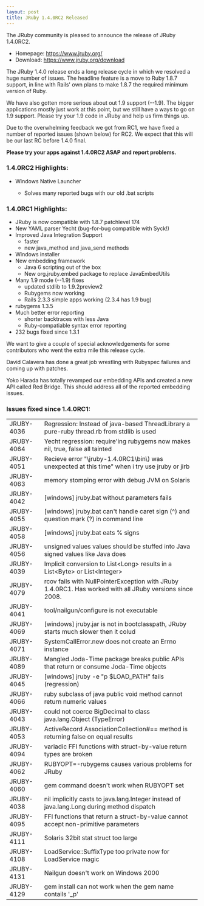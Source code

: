 ```yaml
---
layout: post
title: JRuby 1.4.0RC2 Released
---
```

The JRuby community is pleased to announce the release of JRuby 1.4.0RC2.

- Homepage: https://www.jruby.org/
- Download: https://www.jruby.org/download

The JRuby 1.4.0 release ends a long release cycle in which we resolved
a huge number of issues. The headline feature is a move to Ruby 1.8.7
support, in line with Rails' own plans to make 1.8.7 the required
minimum version of Ruby.

We have also gotten more serious about out 1.9 support (--1.9). The
bigger applications mostly just work at this point, but we still have
a ways to go on 1.9 support. Please try your 1.9 code in JRuby and
help us firm things up.

Due to the overwhelming feedback we got from RC1, we have fixed a
number of reported issues (shown below) for RC2. We expect that this
will be our last RC before 1.4.0 final.

**Please try your apps against 1.4.0RC2 ASAP and report problems.**

### 1.4.0RC2 Highlights:

- Windows Native Launcher

  - Solves many reported bugs with our old .bat scripts

### 1.4.0RC1 Highlights:

- JRuby is now compatible with 1.8.7 patchlevel 174
- New YAML parser Yecht (bug-for-bug compatible with Syck!)
- Improved Java Integration Support
  - faster
  - new java_method and java_send methods
- Windows installer
- New embedding framework
  - Java 6 scripting out of the box
  - New org.jruby.embed package to replace JavaEmbedUtils
- Many 1.9 mode (--1.9) fixes
  - updated stdlib to 1.9.2preview2
  - Rubygems now working
  - Rails 2.3.3 simple apps working (2.3.4 has 1.9 bug)
- rubygems 1.3.5
- Much better error reporting
  - shorter backtraces with less Java
  - Ruby-compatiable syntax error reporting
- 232 bugs fixed since 1.3.1

We want to give a couple of special acknowledgements for some
contributors who went the extra mile this release cycle.

David Calavera has done a great job wrestling with Rubyspec failures
and coming up with patches.

Yoko Harada has totally revamped our embedding APIs and created a new
API called Red Bridge. This should address all of the reported
embedding issues.

### Issues fixed since 1.4.0RC1:

<table summary="" border="0">
<tr><td>JRUBY-4036</td>   <td>Regression: Instead of java-based ThreadLibrary a pure-ruby thread.rb from stdlib is used</td></tr>
<tr><td>JRUBY-4064</td>   <td>Yecht regression: require'ing rubygems now makes nil, true, false all tainted</td></tr>
<tr><td>JRUBY-4051</td>   <td>Recieve error "\jruby-1.4.0RC1\bin\) was unexpected at this time" when i try use jruby or jirb</td></tr>
<tr><td>JRUBY-4063</td>   <td>memory stomping error with debug JVM on Solaris</td></tr>
<tr><td>JRUBY-4042</td>   <td>[windows] jruby.bat without parameters fails</td></tr>
<tr><td>JRUBY-4055</td>   <td>[windows] jruby.bat can't handle caret sign (^) and question mark (?) in command line</td></tr>
<tr><td>JRUBY-4058</td>   <td>[windows] jruby.bat eats % signs</td></tr>
<tr><td>JRUBY-4056</td>   <td>unsigned values values should be stuffed into Java signed values like Java does</td></tr>
<tr><td>JRUBY-4039</td>   <td>Implicit conversion to List&lt;Long> results in a List&lt;Byte> or List&lt;Integer></td></tr>
<tr><td>JRUBY-4079</td>   <td>rcov fails with NullPointerException with JRuby 1.4.0RC1. Has worked with all JRuby versions since 2008.</td></tr>
<tr><td>JRUBY-4041</td>   <td>tool/nailgun/configure is not executable</td></tr>
<tr><td>JRUBY-4069</td>   <td>[windows] jruby.jar is not in bootclasspath, JRuby starts much slower then it colud</td></tr>
<tr><td>JRUBY-4071</td>   <td>SystemCallError.new does not create an Errno instance</td></tr>
<tr><td>JRUBY-4089</td>   <td>Mangled Joda-Time package breaks public APIs that return or consume Joda-Time objects</td></tr>
<tr><td>JRUBY-4045</td>   <td>[windows] jruby -e "p $LOAD_PATH" fails (regression)</td></tr>
<tr><td>JRUBY-4066</td>   <td>ruby subclass of java public void method cannot return numeric values</td></tr>
<tr><td>JRUBY-4043</td>   <td>could not coerce BigDecimal to class java.lang.Object (TypeError)</td></tr>
<tr><td>JRUBY-4053</td>   <td>ActiveRecord AssociationCollection#== method is returning false on equal results</td></tr>
<tr><td>JRUBY-4094</td>   <td>variadic FFI functions with struct-by-value return types are broken</td></tr>
<tr><td>JRUBY-4062</td>   <td>RUBYOPT=-rubygems causes various problems for JRuby</td></tr>
<tr><td>JRUBY-4060</td>   <td>gem command doesn't work when RUBYOPT set</td></tr>
<tr><td>JRUBY-4038</td>   <td>nil implicitly casts to java.lang.Integer instead of java.lang.Long during method dispatch</td></tr>
<tr><td>JRUBY-4095</td>   <td>FFI functions that return a struct-by-value cannot accept non-primitive parameters</td></tr>
<tr><td>JRUBY-4111</td>   <td>Solaris 32bit stat struct too large</td></tr>
<tr><td>JRUBY-4108</td>   <td>LoadService::SuffixType too private now for LoadService magic</td></tr>
<tr><td>JRUBY-4131</td>   <td>Nailgun doesn't work on Windows 2000</td></tr>
<tr><td>JRUBY-4129</td>   <td>gem install can not work when the gem name contails '_p'</td></tr>
</table>
